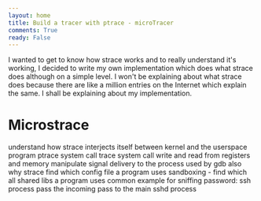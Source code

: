 ```yaml
---
layout: home
title: Build a tracer with ptrace - microTracer
comments: True
ready: False
---
```


I wanted to get to know how strace works and to really understand it's working, I decided to write my own implementation which does what strace does although on a simple level. I won't be explaining about what strace does because there are like a million entries on the Internet which explain the same. I shall be explaining about my implementation. 

# Microstrace

understand how strace interjects itself between kernel and the userspace program
ptrace system call
	trace system call
	write and read from registers and memory
	manipulate signal delivery to the process
	used by gdb also
why strace 
	find which config file a program uses
	sandboxing - find which all shared libs a program uses
	common example for sniffing password: ssh process pass the incoming pass to the main sshd process

